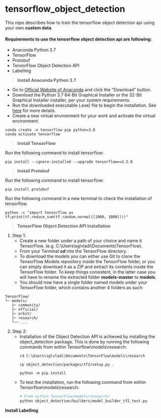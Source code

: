 # tensorflow_object_detection
This repo describes how to train the tensorflow object detection api using your own **custom data**.

#### Requirements to use the tensorflow object detection api are following:
* Anaconda Python 3.7
* TensorFlow
* Protobuf
* TensorFlow Object Detection API
* LabelImg

  

> **Install Anaconda Python 3.7**

* Go to [Official Website of Anaconda](https://www.anaconda.com/products/individual) and click the “Download” button.
* Download the Python 3.7 64-Bit Graphical Installer or the 32-Bit Graphical Installer installer, per your system requirements.
* Run the downloaded executable (.exe) file to begin the installation. See [here](https://docs.anaconda.com/free/anaconda/install/windows/) for more details.
* Create a new virtual environment for your work and activate the virtual environment.
```
conda create -n tensorflow pip python=3.8
conda activate tensorflow
```

> **Install TensorFlow**

Run the following command to install tensorflow:
```
pip install --ignore-installed --upgrade tensorflow==2.2.0
```

> **Install Protobuf**

Run the following command to install tensorflow:
```
pip install protobuf
```

Run the following command in a new terminal to check the installation of tensorflow.
```
python -c "import tensorflow as tf;print(tf.reduce_sum(tf.random.normal([1000, 1000])))"
```

> **TensorFlow Object Detection API Installation**

1. Step 1:
   - Create a new folder under a path of your choice and name it TensorFlow. (e.g. C:\Users\sglvladi\Documents\TensorFlow).
   - From your Terminal **_cd_** into the TensorFlow directory.
   - To download the models you can either use Git to clone the TensorFlow Models repository inside the TensorFlow folder, or you can simply download it as a ZIP and extract its contents inside the TensorFlow folder. To keep things consistent, in the latter case you will have to rename the extracted folder **models-master** to **models**.
   - You should now have a single folder named models under your TensorFlow folder, which contains another 4 folders as such:
```
TensorFlow/
└─ models/
   ├─ community/
   ├─ official/
   ├─ orbit/
   ├─ research/
   └── ...
```

2. Step 2:
   - Installation of the Object Detection API is achieved by installing the object_detection package. This is done by running the following commands from within Tensorflow\models\research:
     ```
     cd C:\Users\sglvladi\Documents\TensorFlow\models\research
     
     cp object_detection/packages/tf2/setup.py .
     
     python -m pip install
     ```
   - To test the installation, run the following command from within Tensorflow\models\research:
      ```bash
     # From within TensorFlow/models/research/
     python object_detection/builders/model_builder_tf2_test.py
     ```
**Install LabelImg**
